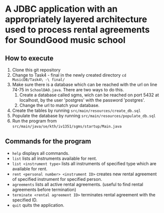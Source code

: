 # A JDBC application with an appropriately layered architecture used to process rental agreements for SoundGood music school

## How to execute

1. Clone this git repository
1. Change to Task4 - final in the newly created directory `cd MusicDB/Task4\ -\ final/`
1. Make sure there is a database which can be reached with the url on line 74-75 in `SchoolDAO.java`. There are two ways to do this.
   1. Create a database called sgms, wich can be
      reached on port 5432 at localhost, by the user 'postgres' with the
      password 'postgres'.
   1. Change the url to match your database.
1. Create the tables by running `src/main/resources/create_db.sql`  
1. Populate the database by running `src/main/resources/populate_db.sql`
1. Run the program from `src/main/java/se/kth/iv1351/sgms/startup/Main.java`

## Commands for the program

* `help` displays all commands.
* `list` lists all instruments available for rent.
* `list <instrument type>` lists all instruments of specified type which are available for rent.
* `rent <personal number> <instrument ID>` creates new rental agreement of specified instrument for specified person.
* `agreements` lists all active rental agreements. (useful to find rental agreements before termination)
* `terminate <rental agreement ID>` terminates rental agreement with the specified ID.
* `quit` quits the application.
